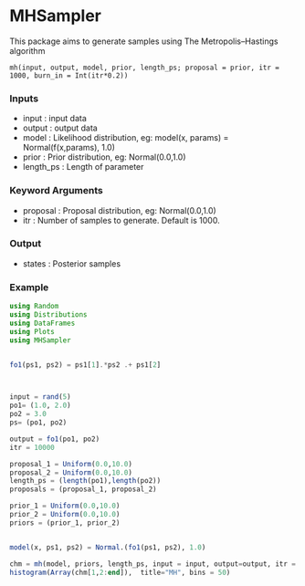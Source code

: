 # MHSampler
This package aims to generate samples using The Metropolis–Hastings algorithm

`mh(input, output, model, prior, length_ps; proposal = prior, itr = 1000, burn_in = Int(itr*0.2))`

### Inputs
- input				: input data
- output			: output data
- model 			: Likelihood distribution, eg: model(x, params) = Normal(f(x,params), 1.0)
- prior				: Prior distribution, eg: Normal(0.0,1.0)
- length_ps			: Length of parameter

### Keyword Arguments
- proposal 			: Proposal distribution, eg: Normal(0.0,1.0)
- itr 				: Number of samples to generate. Default is 1000.

### Output
- states			: Posterior samples

### Example

```julia
using Random
using Distributions
using DataFrames
using Plots
using MHSampler


fo1(ps1, ps2) = ps1[1].*ps2 .+ ps1[2]



input = rand(5)
po1= (1.0, 2.0)
po2 = 3.0
ps= (po1, po2)

output = fo1(po1, po2)
itr = 10000

proposal_1 = Uniform(0.0,10.0)
proposal_2 = Uniform(0.0,10.0)
length_ps = (length(po1),length(po2))
proposals = (proposal_1, proposal_2)

prior_1 = Uniform(0.0,10.0)
prior_2 = Uniform(0.0,10.0)
priors = (prior_1, prior_2)


model(x, ps1, ps2) = Normal.(fo1(ps1, ps2), 1.0)

chm = mh(model, priors, length_ps, input = input, output=output, itr = itr, burn_in = 1);
histogram(Array(chm[1,2:end]),  title="MH", bins = 50)
```